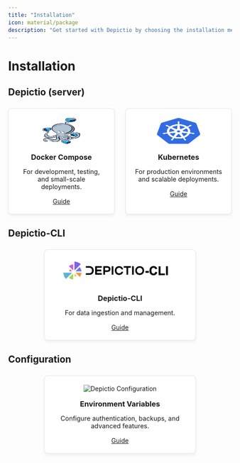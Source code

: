 ```yaml
---
title: "Installation"
icon: material/package
description: "Get started with Depictio by choosing the installation method that best suits your needs."
---
```


# Installation

## Depictio (server)

<div class="installation-grid">
  <div class="installation-card">
    <img src="../assets/docker-compose.webp" alt="Docker Compose" class="card-logo" width="100px">
    <h3>Docker Compose</h3>
    <p>For development, testing, and small-scale deployments.</p>
    <a href="docker/" class="md-button md-button--primary">Guide</a>
  </div>

  <div class="installation-card">
    <img src="../assets/kubernetes.png" alt="Kubernetes" class="card-logo" width="100px">
    <h3>Kubernetes</h3>
    <p>For production environments and scalable deployments.</p>
    <a href="kubernetes/" class="md-button md-button--primary">Guide</a>
  </div>
</div>

## Depictio-CLI

<div class="cli-container">
  <div class="installation-card">
    <img src="../assets/depictio-cli.png" alt="Depictio CLI" class="card-logo">
    <h3>Depictio-CLI</h3>
    <p>For data ingestion and management.</p>
    <a href="cli/" class="md-button md-button--primary">Guide</a>
  </div>
</div>

## Configuration

<div class="cli-container">
  <div class="installation-card">
    <img src="../assets/depictio-configuration.png" alt="Depictio Configuration" class="card-logo">
    <h3>Environment Variables</h3>
    <p>Configure authentication, backups, and advanced features.</p>
    <a href="configuration/" class="md-button md-button--primary">Guide</a>
  </div>
</div>

<style>
/* Installation Cards Grid */
.installation-grid {
  display: flex;
  justify-content: center;
  gap: 1.5rem;
  margin: 1.5rem 0;
}

.installation-card {
  flex: 0 1 300px;
  padding: 1.25rem;
  border-radius: 8px;
  border: 1px solid rgba(0,0,0,0.1);
  box-shadow: 0 4px 6px rgba(0,0,0,0.05);
  text-align: center;
  background-color: white;
}

.card-logo {
  height: 60px;
  margin-bottom: 1rem;
}

.installation-card h3 {
  margin-top: 0;
  margin-bottom: 0.5rem;
}

.installation-card p {
  color: var(--md-default-fg-color--light);
  margin-bottom: 1rem;
  font-size: 0.9rem;
}

/* CLI Container */
.cli-container {
  display: flex;
  justify-content: center;
  margin: 1.5rem 0;
}

.cli-container .installation-card {
  max-width: 300px;
}

@media (max-width: 650px) {
  .installation-grid {
    flex-direction: column;
    align-items: center;
  }

  .installation-card {
    width: 100%;
    max-width: 300px;
  }
}
</style>
